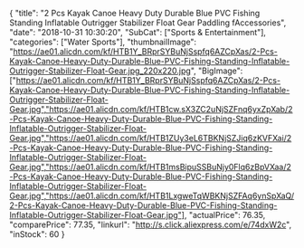 {
	"title": "2 Pcs Kayak Canoe Heavy Duty Durable Blue PVC Fishing Standing Inflatable Outrigger Stabilizer Float Gear Paddling fAccessories",
	"date": "2018-10-31 10:30:20",
	"SubCat": ["Sports & Entertainment"],
	"categories": ["Water Sports"],
	"thumbnailImage": "https://ae01.alicdn.com/kf/HTB1Y_BRprSYBuNjSspfq6AZCpXas/2-Pcs-Kayak-Canoe-Heavy-Duty-Durable-Blue-PVC-Fishing-Standing-Inflatable-Outrigger-Stabilizer-Float-Gear.jpg_220x220.jpg",
	"BigImage": ["https://ae01.alicdn.com/kf/HTB1Y_BRprSYBuNjSspfq6AZCpXas/2-Pcs-Kayak-Canoe-Heavy-Duty-Durable-Blue-PVC-Fishing-Standing-Inflatable-Outrigger-Stabilizer-Float-Gear.jpg","https://ae01.alicdn.com/kf/HTB1cw.sX3ZC2uNjSZFnq6yxZpXab/2-Pcs-Kayak-Canoe-Heavy-Duty-Durable-Blue-PVC-Fishing-Standing-Inflatable-Outrigger-Stabilizer-Float-Gear.jpg","https://ae01.alicdn.com/kf/HTB1ZUy3eL6TBKNjSZJiq6zKVFXai/2-Pcs-Kayak-Canoe-Heavy-Duty-Durable-Blue-PVC-Fishing-Standing-Inflatable-Outrigger-Stabilizer-Float-Gear.jpg","https://ae01.alicdn.com/kf/HTB1msBipuSSBuNjy0Flq6zBpVXaa/2-Pcs-Kayak-Canoe-Heavy-Duty-Durable-Blue-PVC-Fishing-Standing-Inflatable-Outrigger-Stabilizer-Float-Gear.jpg","https://ae01.alicdn.com/kf/HTB1LxgweTqWBKNjSZFAq6ynSpXaQ/2-Pcs-Kayak-Canoe-Heavy-Duty-Durable-Blue-PVC-Fishing-Standing-Inflatable-Outrigger-Stabilizer-Float-Gear.jpg"],
	"actualPrice": 76.35,
	"comparePrice": 77.35,
	"linkurl": "http://s.click.aliexpress.com/e/74dxW2c",
	"inStock": 60
}
